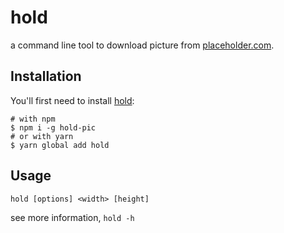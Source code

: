 # hold

a command line tool to download picture from [placeholder.com](https://placeholder.com/).

## Installation

You'll first need to install [hold]():

```
# with npm
$ npm i -g hold-pic
# or with yarn
$ yarn global add hold
```

## Usage

```shell
hold [options] <width> [height]
```

see more information, `hold -h`